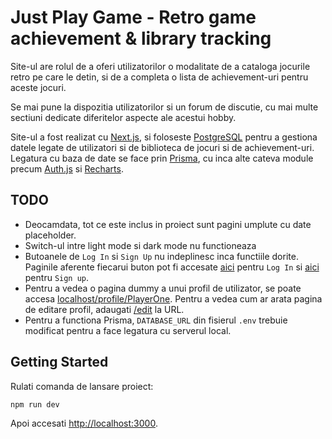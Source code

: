 # Just Play Game - Retro game achievement & library tracking

Site-ul are rolul de a oferi utilizatorilor o modalitate de a cataloga jocurile retro pe care le detin, si de a completa o lista de achievement-uri pentru aceste jocuri.

Se mai pune la dispozitia utilizatorilor si un forum de discutie, cu mai multe sectiuni dedicate diferitelor aspecte ale acestui hobby.

Site-ul a fost realizat cu [Next.js](https://nextjs.org), si foloseste [PostgreSQL](https://www.postgresql.org/) pentru a gestiona datele legate de utilizatori si de biblioteca de jocuri si de achievement-uri. Legatura cu baza de date se face prin [Prisma](https://www.prisma.io/), cu inca alte cateva module precum [Auth.js](https://authjs.dev/getting-started) si [Recharts](https://recharts.org/en-US/).

## TODO

- Deocamdata, tot ce este inclus in proiect sunt pagini umplute cu date placeholder.
- Switch-ul intre light mode si dark mode nu functioneaza
- Butoanele de `Log In` si `Sign Up` nu indeplinesc inca functiile dorite. Paginile aferente fiecarui buton pot fi accesate [aici](http://localhost:3000/login) pentru `Log In` si [aici](http://localhost:3000/register) pentru `Sign up`.
- Pentru a vedea o pagina dummy a unui profil de utilizator, se poate accesa [localhost/profile/PlayerOne](http://localhost:3000/profile/PlayerOne). Pentru a vedea cum ar arata pagina de editare profil, adaugati [/edit](http://localhost:3000/profile/PlayerOne/edit) la URL.
- Pentru a functiona Prisma, `DATABASE_URL` din fisierul `.env` trebuie modificat pentru a face legatura cu serverul local.

## Getting Started

Rulati comanda de lansare proiect:

```bash
npm run dev
```

Apoi accesati [http://localhost:3000](http://localhost:3000).
